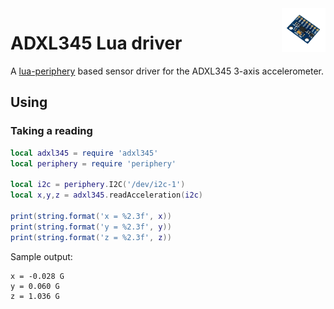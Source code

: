 <img align="right" src="adxl345.png" width="70">

# ADXL345 Lua driver

A [lua-periphery](https://github.com/vsergeev/lua-periphery) based sensor driver for the ADXL345 3-axis accelerometer.

## Using

### Taking a reading

```lua
local adxl345 = require 'adxl345'
local periphery = require 'periphery'

local i2c = periphery.I2C('/dev/i2c-1')
local x,y,z = adxl345.readAcceleration(i2c)

print(string.format('x = %2.3f', x))
print(string.format('y = %2.3f', y))
print(string.format('z = %2.3f', z))
```

Sample output:

```
x = -0.028 G
y = 0.060 G
z = 1.036 G
```
